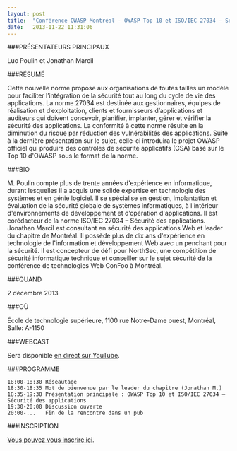 ```yaml
---
layout: post
title:  "Conférence OWASP Montréal - OWASP Top 10 et ISO/IEC 27034 – Sécurité des applications"
date:   2013-11-22 11:31:06
---
```


###PRÉSENTATEURS PRINCIPAUX

Luc Poulin et Jonathan Marcil

###RÉSUMÉ

Cette nouvelle norme propose aux organisations de toutes tailles un modèle pour faciliter l’intégration de la sécurité tout au long du cycle de vie des applications. La norme 27034 est destinée aux gestionnaires, équipes de réalisation et d’exploitation, clients et fournisseurs d’applications et auditeurs qui doivent concevoir, planifier, implanter, gérer et vérifier la sécurité des applications. La conformité à cette norme résulte en la diminution du risque par réduction des vulnérabilités des applications. Suite à la dernière présentation sur le sujet, celle-ci introduira le projet OWASP officiel qui produira des contrôles de sécurité applicatifs (CSA) basé sur le Top 10 d'OWASP sous le format de la norme.

###BIO

M. Poulin compte plus de trente années d'expérience en informatique, durant lesquelles il a acquis une solide expertise en technologie des systèmes et en génie logiciel. Il se spécialise en gestion, implantation et évaluation de la sécurité globale de systèmes informatiques, à l'intérieur d'environnements de développement et d’opération d'applications. Il est corédacteur de la norme ISO/IEC 27034 – Sécurité des applications. Jonathan Marcil est consultant en sécurité des applications Web et leader du chapitre de Montréal. Il possède plus de dix ans d'expérience en technologie de l'information et développement Web avec un penchant pour la sécurité. Il est concepteur de défi pour NorthSec, une compétition de sécurité informatique technique et conseiller sur le sujet sécurité de la conférence de technologies Web ConFoo à Montréal.

###QUAND

2 décembre 2013

###OÙ

École de technologie supérieure, 1100 rue Notre-Dame ouest, Montréal, Salle: A-1150

###WEBCAST

Sera disponible [en direct sur YouTube](https://www.youtube.com/owaspmontreal).

###PROGRAMME

```
18:00-18:30 Réseautage
18:30-18:35 Mot de bienvenue par le leader du chapitre (Jonathan M.)
18:35-19:30 Présentation principale : OWASP Top 10 et ISO/IEC 27034 – Sécurité des applications
19:30-20:00 Discussion ouverte
20:00-...   Fin de la rencontre dans un pub
```

###INSCRIPTION

[Vous pouvez vous inscrire ici](http://owasptop10iso27034.eventbrite.ca).
